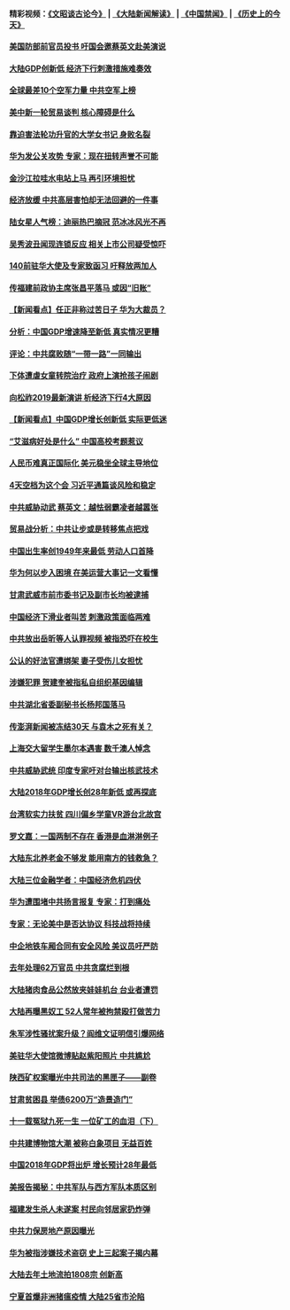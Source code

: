 #### 精彩视频：[《文昭谈古论今》](https://github.com/gfw-breaker/wenzhao/blob/master/README.md?t=01220330) | [《大陆新闻解读》](https://github.com/gfw-breaker/ntdtv-comedy/blob/master/README.md?t=01220330) | [《中国禁闻》](https://github.com/gfw-breaker/ntdtv-news/blob/master/README.md?t=01220330) | [《历史上的今天》](https://github.com/gfw-breaker/today-in-history/blob/master/README.md?t=01220330) 

#### [美国防部前官员投书 吁国会邀蔡英文赴美演说](../pages/nsc413/n10992789.md?t=01220330) 

#### [大陆GDP创新低 经济下行刺激措施难奏效](../pages/nsc413/n10992648.md?t=01220330) 

#### [全球最差10个空军力量 中共空军上榜](../pages/nsc413/n10992493.md?t=01220330) 

#### [美中新一轮贸易谈判 核心障碍是什么](../pages/nsc413/n10991931.md?t=01220330) 

#### [靠迫害法轮功升官的大学女书记 身败名裂](../pages/nsc413/n10991893.md?t=01220330) 

#### [华为发公关攻势 专家：现在扭转声誉不可能](../pages/nsc413/n10992293.md?t=01220330) 

#### [金沙江拉哇水电站上马 再引环境担忧](../pages/nsc413/n10992206.md?t=01220330) 

#### [经济放缓 中共高层害怕却无法回避的一件事](../pages/nsc413/n10992234.md?t=01220330) 

#### [陆女星人气榜：迪丽热巴摘冠 范冰冰风光不再](../pages/nsc413/n10992104.md?t=01220330) 

#### [吴秀波丑闻现连锁反应 相关上市公司疑受惊吓](../pages/nsc413/n10992262.md?t=01220330) 

#### [140前驻华大使及专家致函习 吁释放两加人](../pages/nsc413/n10992390.md?t=01220330) 

#### [传福建前政协主席张昌平落马 或因“旧账”](../pages/nsc413/n10992333.md?t=01220330) 

#### [【新闻看点】任正非称过苦日子 华为大裁员？](../pages/nsc413/n10992080.md?t=01220330) 

#### [分析：中国GDP增速降至新低 真实情况更糟](../pages/nsc413/n10992004.md?t=01220330) 

#### [评论：中共腐败随“一带一路”一同输出](../pages/nsc413/n10992228.md?t=01220330) 

#### [下体遭虐女童转院治疗 政府上演抢孩子闹剧](../pages/nsc413/n10992210.md?t=01220330) 

#### [向松祚2019最新演讲 析经济下行4大原因](../pages/nsc413/n10992155.md?t=01220330) 

#### [【新闻看点】中国GDP增长创新低 实际更低迷](../pages/nsc413/n10991848.md?t=01220330) 

#### [“艾滋病好处是什么” 中国高校考题惹议](../pages/nsc413/n10992050.md?t=01220330) 

#### [人民币难真正国际化 美元稳坐全球主导地位](../pages/nsc413/n10992122.md?t=01220330) 

#### [4天空档为这个会 习近平通篇谈风险和稳定](../pages/nsc413/n10991985.md?t=01220330) 

#### [中共威胁动武 蔡英文：越怯弱霸凌者越嚣张](../pages/nsc413/n10990655.md?t=01220330) 

#### [贸易战分析：中共让步或是转移焦点把戏](../pages/nsc413/n10992099.md?t=01220330) 

#### [中国出生率创1949年来最低 劳动人口首降](../pages/nsc413/n10991868.md?t=01220330) 

#### [华为何以步入困境 在美运营大事记一文看懂](../pages/nsc413/n10991923.md?t=01220330) 


#### [甘肃武威市前市委书记及副市长均被逮捕](../pages/nsc413/n10991780.md?t=01220330) 

#### [中国经济下滑业者叫苦 刺激政策面临两难](../pages/nsc413/n10991871.md?t=01220330) 

#### [中共放出岳昕等人认罪视频 被指恐吓在校生](../pages/nsc413/n10991587.md?t=01220330) 

#### [公认的好法官遭绑架 妻子受伤儿女担忧](../pages/nsc413/n10989777.md?t=01220330) 

#### [涉嫌犯罪 贺建奎被指私自组织基因编辑](../pages/nsc413/n10991406.md?t=01220330) 

#### [中共湖北省委副秘书长杨邦国落马](../pages/nsc413/n10991319.md?t=01220330) 

#### [传澎湃新闻被冻结30天 与袁木之死有关？](../pages/nsc413/n10991033.md?t=01220330) 

#### [上海交大留学生墨尔本遇害 数千澳人悼念](../pages/nsc413/n10981576.md?t=01220330) 

#### [中共威胁武统 印度专家吁对台输出核武技术](../pages/nsc413/n10991334.md?t=01220330) 

#### [大陆2018年GDP增长创28年新低 或再探底](../pages/nsc413/n10990861.md?t=01220330) 

#### [台湾软实力扶贫 四川偏乡学童VR游台北故宫](../pages/nsc413/n10991129.md?t=01220330) 

#### [罗文嘉：一国两制不存在 香港是血淋淋例子](../pages/nsc413/n10987429.md?t=01220330) 

#### [大陆东北养老金不够发 能用南方的钱救急？](../pages/nsc413/n10990701.md?t=01220330) 

#### [大陆三位金融学者：中国经济危机四伏](../pages/nsc413/n10990117.md?t=01220330) 

#### [华为遭围堵中共扬言报复 专家：打到痛处](../pages/nsc413/n10990087.md?t=01220330) 

#### [专家：无论美中是否达协议 科技战将持续](../pages/nsc413/n10990600.md?t=01220330) 

#### [中企地铁车厢合同有安全风险 美议员吁严防](../pages/nsc413/n10989908.md?t=01220330) 

#### [去年处理62万官员 中共贪腐烂到根](../pages/nsc413/n10984910.md?t=01220330) 

#### [大陆猪肉食品公然放夹娃娃机台 台业者遭罚](../pages/nsc413/n10990211.md?t=01220330) 

#### [大陆再曝黑奴工 52人常年被拘禁殴打做苦力](../pages/nsc413/n10990028.md?t=01220330) 

#### [朱军涉性骚扰案升级？阎维文证明信引爆网络](../pages/nsc413/n10989873.md?t=01220330) 

#### [美驻华大使馆微博贴赵紫阳照片 中共尴尬](../pages/nsc413/n10989661.md?t=01220330) 

#### [陕西矿权案曝光中共司法的黑匣子——副卷](../pages/nsc413/n10989909.md?t=01220330) 

#### [甘肃贫困县 举债6200万“造景造门”](../pages/nsc413/n10989625.md?t=01220330) 

#### [十一载冤狱九死一生 一位矿工的血泪（下）](../pages/nsc413/n10982365.md?t=01220330) 

#### [中共建博物馆大潮 被称白象项目 无益百姓](../pages/nsc413/n10989657.md?t=01220330) 

#### [中国2018年GDP将出炉 增长预计28年最低](../pages/nsc413/n10989815.md?t=01220330) 


#### [美报告揭秘：中共军队与西方军队本质区别](../pages/nsc413/n10988007.md?t=01220330) 

#### [福建发生杀人未遂案 村民向邻居家扔炸弹](../pages/nsc413/n10989153.md?t=01220330) 

#### [中共力保房地产原因曝光](../pages/nsc413/n10989270.md?t=01220330) 

#### [华为被指涉嫌技术盗窃 史上三起案子揭内幕](../pages/nsc413/n10988544.md?t=01220330) 

#### [大陆去年土地流拍1808宗 创新高](../pages/nsc413/n10988489.md?t=01220330) 

#### [宁夏首爆非洲猪瘟疫情 大陆25省市沦陷](../pages/nsc413/n10988817.md?t=01220330) 

